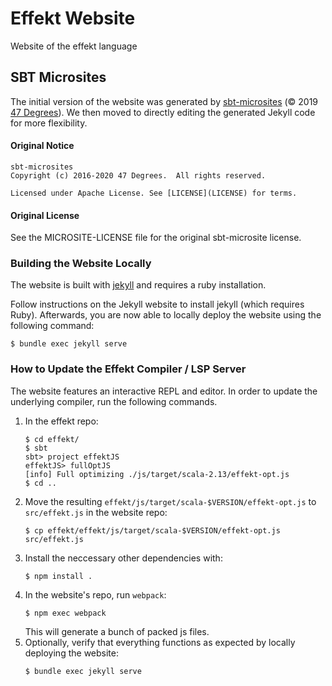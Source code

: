 # Effekt Website

Website of the effekt language

## SBT Microsites

The initial version of the website was generated by [sbt-microsites](https://47degrees.github.io/sbt-microsites/) (© 2019 [47 Degrees](https://www.47deg.com/?p=28)). We then moved to directly editing the generated Jekyll code for more flexibility.

#### Original Notice

```
sbt-microsites
Copyright (c) 2016-2020 47 Degrees.  All rights reserved.

Licensed under Apache License. See [LICENSE](LICENSE) for terms.
```

#### Original License

See the MICROSITE-LICENSE file for the original sbt-microsite license.


### Building the Website Locally

The website is built with [jekyll](https://jekyllrb.com/) and requires a ruby installation.

Follow instructions on the Jekyll website to install jekyll (which requires Ruby). Afterwards, you are now able to locally deploy the website using the following command:

```
$ bundle exec jekyll serve
```

### How to Update the Effekt Compiler / LSP Server

The website features an interactive REPL and editor. In order to update the
underlying compiler, run the following commands.

1. In the effekt repo:
    ```
    $ cd effekt/
    $ sbt
    sbt> project effektJS
    effektJS> fullOptJS
    [info] Full optimizing ./js/target/scala-2.13/effekt-opt.js
    $ cd ..
    ```
2. Move the resulting `effekt/js/target/scala-$VERSION/effekt-opt.js` to `src/effekt.js` in the website repo:
    ```
    $ cp effekt/effekt/js/target/scala-$VERSION/effekt-opt.js src/effekt.js
    ```
3. Install the neccessary other dependencies with:
    ```
    $ npm install .
    ```
4. In the website's repo, run `webpack`:
    ```
    $ npm exec webpack
    ```
    This will generate a bunch of packed js files.
1. Optionally, verify that everything functions as expected by locally deploying the website:
    ```
    $ bundle exec jekyll serve
    ```
